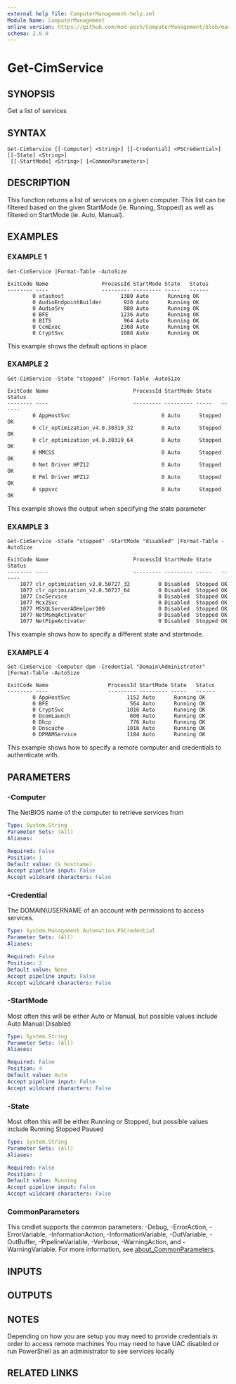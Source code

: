 ```yaml
---
external help file: ComputerManagement-help.xml
Module Name: ComputerManagement
online version: https://github.com/mod-posh/ComputerManagement/blob/master/docs/get-cimservice.md#get-cimservice
schema: 2.0.0
---
```


# Get-CimService

## SYNOPSIS
Get a list of services

## SYNTAX

```
Get-CimService [[-Computer] <String>] [[-Credential] <PSCredential>] [[-State] <String>]
 [[-StartMode] <String>] [<CommonParameters>]
```

## DESCRIPTION
This function returns a list of services on a given computer. This list can be
filtered based on the given StartMode  (ie. Running, Stopped) as well as
filtered on StartMode (ie. Auto, Manual).

## EXAMPLES

### EXAMPLE 1
```
Get-CimService |Format-Table -AutoSize

ExitCode Name                 ProcessId StartMode State   Status
-------- ----                 --------- --------- -----   ------
		0 atashost                  1380 Auto      Running OK
		0 AudioEndpointBuilder       920 Auto      Running OK
		0 AudioSrv                   880 Auto      Running OK
		0 BFE                       1236 Auto      Running OK
		0 BITS                       964 Auto      Running OK
		0 CcmExec                   2308 Auto      Running OK
		0 CryptSvc                  1088 Auto      Running OK
```

This example shows the default options in place

### EXAMPLE 2
```
Get-CimService -State "stopped" |Format-Table -AutoSize

ExitCode Name                           ProcessId StartMode State   Status
-------- ----                           --------- --------- -----   ------
		0 AppHostSvc                             0 Auto      Stopped OK
		0 clr_optimization_v4.0.30319_32         0 Auto      Stopped OK
		0 clr_optimization_v4.0.30319_64         0 Auto      Stopped OK
		0 MMCSS                                  0 Auto      Stopped OK
		0 Net Driver HPZ12                       0 Auto      Stopped OK
		0 Pml Driver HPZ12                       0 Auto      Stopped OK
		0 sppsvc                                 0 Auto      Stopped OK
```

This example shows the output when specifying the state parameter

### EXAMPLE 3
```
Get-CimService -State "stopped" -StartMode "disabled" |Format-Table -AutoSize

ExitCode Name                           ProcessId StartMode State   Status
-------- ----                           --------- --------- -----   ------
	1077 clr_optimization_v2.0.50727_32         0 Disabled  Stopped OK
	1077 clr_optimization_v2.0.50727_64         0 Disabled  Stopped OK
	1077 CscService                             0 Disabled  Stopped OK
	1077 Mcx2Svc                                0 Disabled  Stopped OK
	1077 MSSQLServerADHelper100                 0 Disabled  Stopped OK
	1077 NetMsmqActivator                       0 Disabled  Stopped OK
	1077 NetPipeActivator                       0 Disabled  Stopped OK
```

This example shows how to specify a different state and startmode.

### EXAMPLE 4
```
Get-CimService -Computer dpm -Credential "Domain\Administrator" |Format-Table -AutoSize

ExitCode Name                   ProcessId StartMode State   Status
-------- ----                   --------- --------- -----   ------
		0 AppHostSvc                  1152 Auto      Running OK
		0 BFE                          564 Auto      Running OK
		0 CryptSvc                    1016 Auto      Running OK
		0 DcomLaunch                   600 Auto      Running OK
		0 Dhcp                         776 Auto      Running OK
		0 Dnscache                    1016 Auto      Running OK
		0 DPMAMService                1184 Auto      Running OK
```

This example shows how to specify a remote computer and credentials to authenticate with.

## PARAMETERS

### -Computer
The NetBIOS name of the computer to retrieve services from

```yaml
Type: System.String
Parameter Sets: (All)
Aliases:

Required: False
Position: 1
Default value: (& hostname)
Accept pipeline input: False
Accept wildcard characters: False
```

### -Credential
The DOMAIN\USERNAME of an account with permissions to access services.

```yaml
Type: System.Management.Automation.PSCredential
Parameter Sets: (All)
Aliases:

Required: False
Position: 2
Default value: None
Accept pipeline input: False
Accept wildcard characters: False
```

### -StartMode
Most often this will be either Auto or Manual, but possible values include
	Auto
	Manual
	Disabled

```yaml
Type: System.String
Parameter Sets: (All)
Aliases:

Required: False
Position: 4
Default value: Auto
Accept pipeline input: False
Accept wildcard characters: False
```

### -State
Most often this will be either Running or Stopped, but possible values include
	Running
	Stopped
	Paused

```yaml
Type: System.String
Parameter Sets: (All)
Aliases:

Required: False
Position: 3
Default value: Running
Accept pipeline input: False
Accept wildcard characters: False
```

### CommonParameters
This cmdlet supports the common parameters: -Debug, -ErrorAction, -ErrorVariable, -InformationAction, -InformationVariable, -OutVariable, -OutBuffer, -PipelineVariable, -Verbose, -WarningAction, and -WarningVariable. For more information, see [about_CommonParameters](http://go.microsoft.com/fwlink/?LinkID=113216).

## INPUTS

## OUTPUTS

## NOTES
Depending on how you are setup you may need to provide credentials in order to access remote machines
You may need to have UAC disabled or run PowerShell as an administrator to see services locally

## RELATED LINKS

